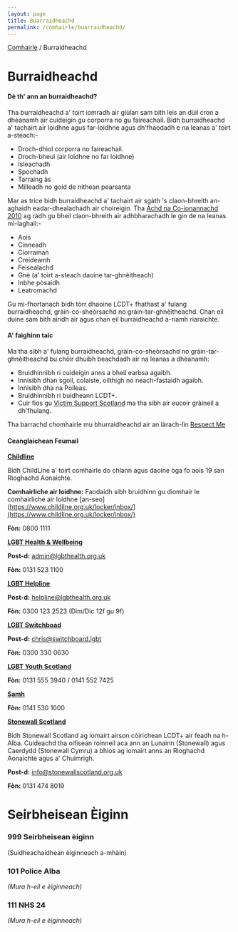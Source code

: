 ```yaml
---
layout: page
title: Buarraidheachd
permalink: /comhairle/buarraidheachd/
---
```


[Comhairle]({{site.baseurl}}/comhairle/) / Burraidheachd

# Burraidheachd

#### Dè th' ann an burraidheachd?

Tha burraidheachd a' toirt iomradh air giùlan sam bith leis an dùil cron a dhèanamh air cuideigin gu corporra no gu faireachail. Bidh burraidheachd a' tachairt air loidhne agus far-loidhne agus dh'fhaodadh e na leanas a' toirt a-steach:-

*   Droch-dhìol corporra no faireachail.
*   Droch-bheul (air loidhne no far loidhne)
*   Ìsleachadh
*   Spochadh
*   Tarraing às
*   Milleadh no goid de nithean pearsanta

Mar as trice bidh burraidheachd a' tachairt air sgàth 's claon-bhreith an-aghaidh eadar-dhealachadh air choireigin. Tha [Achd na Co-ionannachd 2010](https://geidh.uk/comhairle/coirichean-agus-reachdas/) ag ràdh gu bheil claon-bhreith air adhbharachadh le gin de na leanas mì-laghail:-

*   Aois
*   Cinneadh
*   Ciorraman
*   Creideamh
*   Feisealachd
*   Gnè (a' toirt a-steach daoine tar-ghnèitheach)
*   Inbhe pòsaidh
*   Leatromachd

Gu mì-fhortanach bidh tòrr dhaoine LCDT+ fhathast a' fulang burraidheachd, gràin-co-sheòrsachd no gràin-tar-ghnèitheachd. Chan eil duine sam bith airidh air agus chan eil burraidheachd a-riamh riaraichte.

#### A' faighinn taic

Ma tha sibh a' fulang burraidheachd, gràin-co-sheòrsachd no gràin-tar-ghnèitheachd bu chòir dhuibh beachdadh air na leanas a dhèanamh:

*   Bruidhinnibh ri cuideigin anns a bheil earbsa agaibh.
*   Innisibh dhan sgoil, colaiste, oilthigh no neach-fastaidh agaibh.
*   Innisibh dha na Poileas.
*   Bruidhinnibh ri buidheann LCDT+.
*   Cuir fios gu [Victim Support Scotland](http://www.victimsupportsco.org.uk) ma tha sibh air eucoir gràineil a dh'fhulang.

Tha barrachd chomhairle mu bhurraidheachd air an làrach-lìn [Respect Me](http://www.respectme.org.uk)

#### Ceanglaichean Feumail

[**Childline**](https://www.childline.org.uk/info-advice/your-feelings/sexual-identity/)

Bidh ChildLine a' toirt comhairle do chlann agus daoine òga fo aois 19 san Rìoghachd Aonaichte.

**Comhairliche air loidhne:** Faodaidh sibh bruidhinn gu dìomhair le comhairliche air loidhne [an-seo](https://www.childline.org.uk/locker/inbox/](https://www.childline.org.uk/locker/inbox/)

**Fòn:** 0800 1111

[**LGBT Health & Wellbeing**](http://www.lgbthealth.org.uk/)

**Post-d:** admin@lgbthealth.org.uk

**Fòn:** 0131 523 1100

[**LGBT Helpline**](http://www.lgbthealth.org.uk/helpline/)

**Post-d:** helpline@lgbthealth.org.uk

**Fòn:** 0300 123 2523 (Dim/Dic 12f gu 9f)

[**LGBT Switchboad**](https://switchboard.lgbt/)

**Post-d:** chris@switchboard.lgbt

**Fòn:** 0300 330 0630

[**LGBT Youth Scotland**](https://www.lgbtyouth.org.uk/)

**Fòn:** 0131 555 3940 / 0141 552 7425

[**Samh**](https://www.samh.org.uk)

**Fòn:** 0141 530 1000

[**Stonewall Scotland**](http://www.stonewallscotland.org.uk/)

Bidh Stonewall Scotland ag iomairt airson còirichean LCDT+ air feadh na h-Alba. Cuideachd tha oifisean roinneil aca ann an Lunainn (Stonewall) agus Caerdydd (Stonewall Cymru) a bhios ag iomairt anns an Rìoghachd Aonaichte agus a' Chuimrigh.

**Post-d:** info@stonewallscotland.org.uk

**Fòn:** 0131 474 8019

# Seirbheisean Èiginn

### **999** Seirbheisean èiginn

(Suidheachaidhean èiginneach a-mhàin)

### **101** Police Alba

_(Mura h-eil e èiginneach)_

### **111** NHS 24

_(Mura h-eil e èiginneach)_
